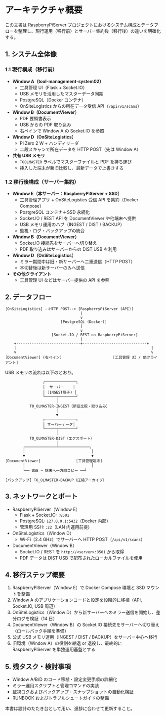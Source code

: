 # アーキテクチャ概要

この文書は RaspberryPiServer プロジェクトにおけるシステム構成とデータフローを整理し、現行運用（移行前）とサーバー集約後（移行後）の違いを明確化する。

## 1. システム全体像

### 1.1 現行構成（移行前）

- **Window A（tool-management-system02）**
  - 工具管理 UI（Flask + Socket.IO）
  - USB メモリを活用したマスターデータ同期
  - PostgreSQL（Docker コンテナ）
  - OnSiteLogistics からの所在データ受信 API（`/api/v1/scans`）
- **Window B（DocumentViewer）**
  - PDF 要領書表示
  - USB からの PDF 取り込み
  - 右ペインで Window A の Socket.IO を参照
- **Window D（OnSiteLogistics）**
  - Pi Zero 2 W + ハンディリーダ
  - 二段スキャンで所在データを HTTP POST（先は Window A）
- **共有 USB メモリ**
  - `TOOLMASTER` ラベルでマスターファイルと PDF を持ち運び
  - 挿入した端末が新旧比較し、最新データで上書きする

### 1.2 移行後構成（サーバー集約）

- **Window E（本サーバー：RaspberryPiServer + SSD）**
  - 工具管理アプリ + OnSiteLogistics 受信 API を集約（Docker Compose）
  - PostgreSQL コンテナ＋SSD 永続化
  - Socket.IO / REST API を DocumentViewer や他端末へ提供
  - USB メモリ運用のハブ（INGEST / DIST / BACKUP）
  - 監視・ログ・バックアップの統合
- **Window B（DocumentViewer）**
  - Socket.IO 接続先をサーバーへ切り替え
  - PDF 取り込みはサーバーからの DIST USB を利用
- **Window D（OnSiteLogistics）**
  - ミラー期間中は旧・新サーバーへ二重送信（HTTP POST）
  - 本切替後は新サーバーのみへ送信
- **その他クライアント**
  - 工具管理 UI などはサーバー提供の API を参照

## 2. データフロー

```
[OnSiteLogistics] --HTTP POST--> [RaspberryPiServer (API)]
                                  |
                                  v
                         [PostgreSQL (Docker)]
                                  |
                                  v
                     [Socket.IO / REST on RaspberryPiServer]
                                  |
    +-----------------------------+-----------------------------+
    |                                                             |
    v                                                             v
[DocumentViewer] (右ペイン)                       [工具管理 UI / 他クライアント]
```

USB メモリの流れは以下のとおり。

```
                 ┌──────────────┐
                 │  サーバー    │
                 │ (INGEST端子) │
                 └─────┬────────┘
                       │
           TO̲OLMASTER-INGEST（新旧比較・取り込み）
                       │
                       ▼
                 ┌──────────────┐
                 │ サーバーデータ│
                 └─────┬────────┘
                       │
           TO̲OLMASTER-DIST（エクスポート）
                       │
        ┌──────────────┴──────────────┐
        │                              │
        ▼                              ▼
[DocumentViewer]                [工具管理端末]
        │                              │
        └── USB → 端末へ一方向コピー ──┘

[バックアップ] TO̲OLMASTER-BACKUP（圧縮アーカイブ）
```

## 3. ネットワークとポート

- RaspberryPiServer（Window E）
  - Flask + Socket.IO: `:8501`
  - PostgreSQL: `127.0.0.1:5432`（Docker 内部）
  - 管理用 SSH: `:22`（LAN 内運用前提）
- OnSiteLogistics（Window D）
  - Wi-Fi（2.4 GHz）でサーバーへ HTTP POST（`/api/v1/scans`）
- DocumentViewer（Window B）
  - Socket.IO / REST を `http://<server>:8501` から取得
  - PDF データは DIST USB で配布されたローカルファイルを使用

## 4. 移行ステップ概要

1. RaspberryPiServer（Window E）で Docker Compose 環境と SSD マウントを整備
2. Window A のアプリケーションコードと設定を段階的に移植（API, Socket.IO, USB 周辺）
3. OnSiteLogistics（Window D）から新サーバーへのミラー送信を開始し、差分ログを検証（14 日）
4. DocumentViewer（Window B）の Socket.IO 接続先をサーバーへ切り替え（ロールバック手順を準備）
5. 公式 USB メモリ運用（INGEST / DIST / BACKUP）をサーバー中心へ移行
6. 旧環境（Window A）の役割を縮退 or 退役し、最終的に RaspberryPiServer を単独運用基盤とする

## 5. 残タスク・検討事項

- Window A/B/D のコード移植・設定変更手順の詳細化
- ミラー運用スクリプトと管理コマンドの実装
- 監視ログおよびバックアップ・スナップショットの自動化検証
- RUNBOOK およびトラブルシュートガイドの整備

本書は設計のたたき台として用い、進捗に合わせて更新すること。
